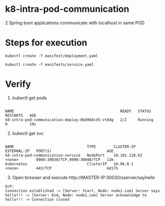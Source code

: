 # k8-intra-pod-communication
2 Spring boot applications communicate with localhost in same POD

# Steps for execution
```
kubectl create -f manifest/deployment.yaml
```
```
kubectl create -f manifests/service.yaml
```

# Verify 
1. kubectl get pods
```

NAME                                                READY   STATUS    RESTARTS   AGE
k8-intra-pod-communication-deploy-8bd968cd5-vtd4g   2/2     Running   0          19s
```
2. kubectl get svc
```

NAME                                 TYPE        CLUSTER-IP      EXTERNAL-IP   PORT(S)                         AGE
k8-intra-pod-communication-service   NodePort    10.101.128.62   <none>        8080:30030/TCP,9090:30040/TCP   12m
kubernetes                           ClusterIP   10.96.0.1       <none>        443/TCP                         6d17h
```
3. Open browser and execute http://MASTER-IP:30030/sserver/sayhello
```
O/P: 
Connection established -> [Server: Start, Node: node1.com] Server says hello!!! -> [Server: End, Node: node1.com] Server acknowledge to hello!!! -> Connection closed
```
